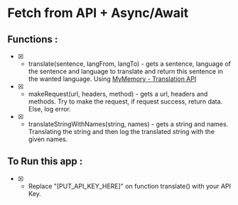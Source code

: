 
# Fetch from API + Async/Await

## Functions :
- [X] - translate(sentence, langFrom, langTo) - gets a sentence, language of the sentence and language to translate and return this sentence in the wanted language. Using [MyMemory - Translation API](https://rapidapi.com/translated/api/mymemory-translation-memory#:~:text=MyMemory%20is%20the%20world's%20largest,human%20translation%20is%20not%20available.)

- [X] - makeRequest(url, headers, method) - gets a url, headers and methods. Try to make the request, if request success, return data. Else, log error.

- [X] - translateStringWithNames(string, names) - gets a string and names. Translating the string and then log the translated string with the given names.

## To Run this app :
- [X] -  Replace "[PUT_API_KEY_HERE]" on function translate() with your API Key.